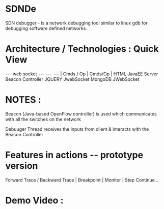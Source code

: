 SDNDe
=====

SDN debugger - is a network debugging tool similar to linux gdb for debugging software defined networks. 


Architecture / Technologies : Quick View
========================================

<SDN Client>  --- web socket --- <SDN Server Debugger Thread>   ---  <Open Flow Controller>   --- <Mininet>
  |                Cmds / Op             |                Cmds/Op              |
 HTML                               JavaEE Server                     Beacon Controller
 JQUERY                             JwebSocket                        MongoDB
 JWebSocket
 
 
 
 NOTES :
 ======
 
 
 Beacon (Java-based OpenFlow controller) is used which communicates with all the switches on the network
 
 Debuuger Thread receives the inputs from client & interacts with the Beacon Controller
 
 
 Features in actions -- prototype version
 ========================================
 
 Forward Trace / Backward Trace | Breakpoint | Monitor | Step Continue .. 
 
 
 Demo Video : 
 ==========
